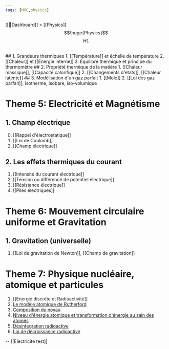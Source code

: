```yaml
---
tags: [MOC,physics]
---
```

[[📝Dashboard]] > [[Physics]]
<br/>
$$\huge{Physics}$$
$$
HL
$$


<br/>
## 1. Grandeurs thermiques
1. [[Température]] et échelle de température
2. [[Chaleur]] et [[Energie interne]]
3. Equilibre thermique et principe du thermomètre
## 2. Propriété thermique de la matière
1. [[Chaleur massique]], [[Capacité calorifique]]
2. [[Changements d'états]], [[Chaleur latente]]
## 3. Modélisation d'un gaz parfait
1. [[Mole]]
2. [[Loi des gaz parfait]], isotherme, isobare, iso-volumique

# Theme 5: Electricité et Magnétisme
## 1. Champ électrique
0. [[Rappel d'électrostatique]]
1. [[Loi de Coulomb]]
2. [[Champ électrique]]
## 2. Les effets thermiques du courant  
1. [[Intensité du courant électrique]] 
2. [[Tension ou différence de potentiel électrique]]
3. [[Résistance électrique]]
4. [[Piles électriques]]
# Theme 6: Mouvement circulaire uniforme et Gravitation
## 1. Gravitation (universelle)
1. [[Loi de gravitation de Newton]], [[Champ de gravitation]]

# Theme 7: Physique nucléaire, atomique et particules
1. [[Energie discrète et Radioactivité]]
1.  [Le modèle atomique de Rutherford](app://obsidian.md/Le%20mod%C3%A8le%20atomique%20de%20Rutherford)
2.  [Composition du noyau](app://obsidian.md/Composition%20du%20noyau)
3.  [Niveau d'énergie atomique et transformation d'énergie au sain des atomes](app://obsidian.md/Niveau%20d'%C3%A9nergie%20atomique%20et%20transformation%20d'%C3%A9nergie%20au%20sain%20des%20atomes)
4.  [Désintégration radioactive](app://obsidian.md/D%C3%A9sint%C3%A9gration%20radioactive)
5.  [Loi de décroissance radioactive](app://obsidian.md/Loi%20de%20d%C3%A9croissance%20radioactive)


--
[[Electricite test]]